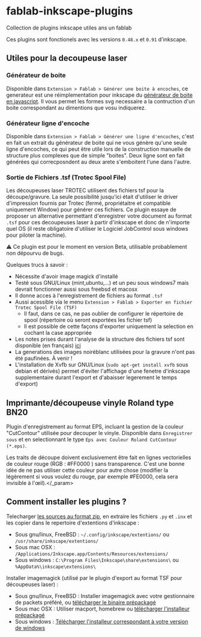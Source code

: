 fablab-inkscape-plugins
=======================

Collection de plugins inkscape utiles ans un fablab

Ces plugins sont fonctionels avec les versions `0.48.x` et `0.91` d'inkscape.

## Utiles pour la decoupeuse laser

### Générateur de boite
Disponible dans `Extension > Fablab > Générer une boite à encoches`, ce generateur est une réimplementation pour inkscape du [générateur de boite en javascript](http://cyberweb.cite-sciences.fr/fablab/tools/svg-box-generator/). Il vous permet les formes svg necessaire a la contruction d'un boite correspondant au dimentions que vosu indiquerez.

### Générateur ligne d'encoche
Disponible dans `Extension > Fablab > Générer une ligne d'encoches`, c'est en fait un extrait du générateur de boite qui ne vous génère qu'une seule ligne d'encoches, ce qui peut être utile lors de la construction manuelle de structure plus complexes que de simple "boites". Deux ligne sont en fait générées qui correcposndent au deux arete s'emboitent l'une dans l'autre.

### Sortie de Fichiers .tsf (Trotec Spool File)
Les découpeuses laser TROTEC utilisent des fichiers tsf pour la découpe/gravure. La seule possibilité jusqu'ici était d'utiliser le driver d'impression fournis par Trotec (fermé, propriétaitre et compatible uniquement Window) pour générer ces fichiers. Ce plugin essaye de proposer un alternative permettant d'enregistrer votre document au format `.tsf` pour ces decoupeuses laser à partir d'inkscape et donc de n'importe quel OS (il reste obligatoire d'utiliser le Logiciel JobControl sous windows pour piloter la machine).

⚠ Ce plugin est pour le moment en version Beta, utilisable probablement non dépourvu de bugs. 

Quelques trucs à savoir : 
* Nécessite d'avoir image magick d'installé
* Testé sous GNU/Linux (mint,ubuntu,...) et un peu sous windows7 mais devrait fonctionner aussi sous freebsd et macosx
* Il donne acces à l'enregistrement de fichiers au format `.tsf`
* Aussi acessible via le menu `Extension > Fablab > Exporter en fichier Trotec Spool File (TSF)`
  * Il faut, dans ce cas, ne pas oublier de configurer le répertoire de spool (répertoire où seront exportées les fichier tsf)
  * Il est possible de cette façons d'exporter uniquement la selection en cochant la case appropriée
* Les notes prises durant l'analyse de la structure des fichiers tsf sont disponible (en français) [ici](http://carrefour-numerique.cite-sciences.fr/fablab/wiki/doku.php?id=machines:decoupe_laser:tsf)
* La generations des images noiréblanc utilisées pour la gravure n'ont pas été paufinées. À venir !
* L'installation de Xvfb sur GNU/Linux (`sudo apt-get install xvfb` sous debian et dérivés) permet d'éviter l'affichage d'une fenetre d'inkscape supplementaire durant l'export et d'abaisser legerement le temps d'export)

## Imprimante/découpeuse vinyle Roland type BN20
Plugin d'enregistrement au format EPS, incluant la gestion de la couleur "CutContour" utilisée pour decouper le vinyle.
Disponible dans `Enregistrer sous` et en selectionnant le type `Eps avec Couleur Roland CutContour (*.eps)`. 

Les traits de découpe doivent exclusivement être fait en lignes vectorielles de couleur rouge (RGB : #FF0000 ) sans transparence. 
C'est une bonne idée de ne pas utiliser cette couleur pour autre chose (modifier la légèrement si vous voulez du rouge, par exemple #FE0000, cela sera invisible à l'œil).</_param>


## Comment installer les plugins ?
Telecharger [les sources au format zip](https://github.com/bumblebeefr/fablab-inkscape-plugins/archive/master.zip), en extraire les fichiers `.py` et `.inx` et les copier dans le repertoire d'extentions d'inkscape : 
* Sous gnu/linux, FreeBSD : `~/.config/inkscape/extentions/` ou `/usr/share/inkscape/extentions/`
* Sous mac OSX : `/Applications/Inkscape.app/Contents/Resources/extensions/`
* Sous windows : `C:\Program Files\Inkscape\share\extensions\` ou `%AppData%\inkscape\extensions\`

Installer imagemagick (utilisé par le plugin d'export au format TSF pour découpeuses laser) :
* Sous gnu/linux, FreeBSD : Installer imagemagick avec votre gestionnaire de packets préféré, ou [télécharger le binaire prépackagé](http://www.imagemagick.org/script/binary-releases.php#unix)
* Sous mac OSX : Utiliser macport, homebrew ou [télécharger l'installeur prépackagé](http://www.imagemagick.org/script/binary-releases.php#macosx)
* Sous windows : [Télécharger l'installeur correspondant à votre version de windows](http://www.imagemagick.org/script/binary-releases.php#windows)
